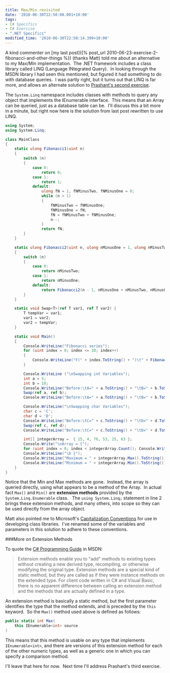 ```yaml
---
title: Max/Min revisited
date: '2010-06-30T22:50:00.001+10:00'
tags:
- C# Specifics
- C# Exercise
- ".NET Specifics"
modified_time: '2010-06-30T22:50:14.399+10:00'
---
```

A kind commenter on [my last
post]({% post_url 2010-06-23-exercise-2-fibonacci-and-other-things %})
(thanks Matt) told me about an alternative to my Max/Min
implementation.  The .NET framework includes a class library called LINQ
(Language INtegrated Query).  In looking through the MSDN library I had
seen this mentioned, but figured it had something to do with database
queries.  I was partly right, but it turns out that LINQ is far more,
and allows an alternate solution to [Prashant's second
exercise](https://www.articlecity.com/articles/computers_and_internet/article_2686.shtml).
<!--more-->

The `System.Linq` namespace includes classes with methods to query any
object that implements the IEnumerable interface.  This means that an
Array can be queried, just as a database table can be.  I'll discuss
this a bit more in a minute, but right now here is the solution from
last post rewritten to use LINQ.

```csharp
using System;
using System.Linq;

class MainClass
{
    static ulong Fibonacci1(uint n)
    {
        switch (n)
        {
            case 0:
                return 0;
            case 1:
                return 1;
            default:
                ulong fN = 1, fNMinusTwo, fNMinusOne = 0;
                while (n > 1)
                {
                    fNMinusTwo = fNMinusOne;
                    fNMinusOne = fN;
                    fN = fNMinusTwo + fNMinusOne;
                    n--;
                }
                return fN;
        }
    }

    static ulong Fibonacci2(uint n, ulong nMinusOne = 1, ulong nMinusTwo = 0)
    {
        switch (n)
        {
            case 0:
                return nMinusTwo;
            case 1:
                return nMinusOne;
            default:
                return Fibonacci2(n - 1, nMinusOne + nMinusTwo, nMinusOne);
        }
    }

    static void Swap<T>(ref T var1, ref T var2) {
        T tempVar = var1;
        var1 = var2;
        var2 = tempVar;
    }

    static void Main()
    {
        Console.WriteLine("Fibonacci series");
        for (uint index = 0; index <= 10; index++)
        {
            Console.WriteLine("F(" + index.ToString() + ")\t" + Fibonacci1(index).ToString() + "\t" + Fibonacci2(index).ToString());
        }

        Console.WriteLine ("\nSwapping int Variables");
        int a = 5;
        int b = 10;
        Console.WriteLine("Before:\tA=" + a.ToString() + "\tB=" + b.ToString());
        Swap(ref a, ref b);
        Console.WriteLine("Before:\tA=" + a.ToString() + "\tB=" + b.ToString());

        Console.WriteLine("\nSwapping char Variables");
        char c = 'C';
        char d = 'D';
        Console.WriteLine("Before:\tC=" + c.ToString() + "\tD=" + d.ToString());
        Swap(ref c, ref d);
        Console.WriteLine("Before:\tC=" + c.ToString() + "\tD=" + d.ToString());

        int[] integerArray =  { 15, 4, 76, 53, 25, 63 };
        Console.Write("\nArray = {");
        for (uint index = 0; index < integerArray.Count(); Console.Write(" " + integerArray[index++].ToString() + ","));
        Console.WriteLine("\b }");
        Console.WriteLine("Maximum = " + integerArray.Max().ToString());
        Console.WriteLine("Minimum = " + integerArray.Min().ToString());
    }
}
```

Notice that the Min and Max methods are gone.  Instead, the array is
queried directly, using what appears to be a method of the Array.  In
actual fact `Max()` and `Min()` are **extension methods** provided by
the `System.Linq.Enumerable` class.   The `using System.Linq;` statement
in line 2 brings these extension methods, and many others, into scope so
they can be used directly from the array object.

Matt also pointed me to Microsoft's [Capitalization
Conventions](https://msdn.microsoft.com/en-us/library/ms229043.aspx) for
use in developing class libraries.  I've renamed some of the variables
and parameters in this solution to adhere to these conventions.

###More on Extension Methods

To quote the [C# Programming
Guide](https://msdn.microsoft.com/en-us/library/67ef8sbd.aspx) in MSDN:

> Extension methods enable you to \"add\" methods to existing types
> without creating a new derived type, recompiling, or otherwise
> modifying the original type. Extension methods are a special kind of
> static method, but they are called as if they were instance methods on
> the extended type. For client code written in C# and Visual Basic,
> there is no apparent difference between calling an extension method
> and the methods that are actually defined in a type.

An extension method is basically a static method, but the first
parameter identifies the type that the method extends, and is preceded
by the `this` keyword.  So the `Max()` method used above is defined as
follows:

```csharp
public static int Max(
    this IEnumerable<int> source
)
```

This means that this method is usable on any type that implements
`IEnumerable<int>`, and there are versions of this extension method for
each of the other numeric types, as well as a generic one in which you
can specify a comparison method.

I'll leave that here for now.  Next time I'll address Prashant's third
exercise.
